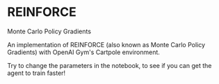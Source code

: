 # REINFORCE
Monte Carlo Policy Gradients

An implementation of REINFORCE (also known as Monte Carlo Policy Gradients) with OpenAI Gym's Cartpole environment.

Try to change the parameters in the notebook, to see if you can get the agent to train faster!

